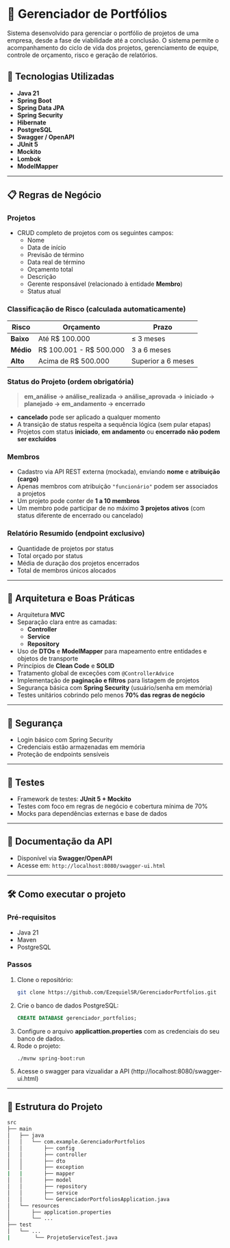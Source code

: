 # 💼 Gerenciador de Portfólios

Sistema desenvolvido para gerenciar o portfólio de projetos de uma empresa, desde a fase de viabilidade até a conclusão. O sistema permite o acompanhamento do ciclo de vida dos projetos, gerenciamento de equipe, controle de orçamento, risco e geração de relatórios.

## 🚀 Tecnologias Utilizadas

- **Java 21**
- **Spring Boot**
- **Spring Data JPA**
- **Spring Security**
- **Hibernate**
- **PostgreSQL**
- **Swagger / OpenAPI**
- **JUnit 5**
- **Mockito**
- **Lombok**
- **ModelMapper**

---

## 📋 Regras de Negócio

### Projetos

- CRUD completo de projetos com os seguintes campos:
  - Nome
  - Data de início
  - Previsão de término
  - Data real de término
  - Orçamento total
  - Descrição
  - Gerente responsável (relacionado à entidade **Membro**)
  - Status atual

### Classificação de Risco (calculada automaticamente)

| Risco       | Orçamento                            | Prazo                |
|-------------|--------------------------------------|----------------------|
| **Baixo**   | Até R$ 100.000                       | ≤ 3 meses            |
| **Médio**   | R$ 100.001 - R$ 500.000              | 3 a 6 meses          |
| **Alto**    | Acima de R$ 500.000                  | Superior a 6 meses   |

### Status do Projeto (ordem obrigatória)

> **em_análise → análise_realizada → análise_aprovada → iniciado → planejado → em_andamento → encerrado**

- **cancelado** pode ser aplicado a qualquer momento
- A transição de status respeita a sequência lógica (sem pular etapas)
- Projetos com status **iniciado**, **em andamento** ou **encerrado** **não podem ser excluídos**

### Membros

- Cadastro via API REST externa (mockada), enviando **nome** e **atribuição (cargo)**
- Apenas membros com atribuição `"funcionário"` podem ser associados a projetos
- Um projeto pode conter de **1 a 10 membros**
- Um membro pode participar de no máximo **3 projetos ativos** (com status diferente de encerrado ou cancelado)

### Relatório Resumido (endpoint exclusivo)

- Quantidade de projetos por status
- Total orçado por status
- Média de duração dos projetos encerrados
- Total de membros únicos alocados

---

## 🧱 Arquitetura e Boas Práticas

- Arquitetura **MVC**
- Separação clara entre as camadas:
  - **Controller**
  - **Service**
  - **Repository**
- Uso de **DTOs** e **ModelMapper** para mapeamento entre entidades e objetos de transporte
- Princípios de **Clean Code** e **SOLID**
- Tratamento global de exceções com `@ControllerAdvice`
- Implementação de **paginação e filtros** para listagem de projetos
- Segurança básica com **Spring Security** (usuário/senha em memória)
- Testes unitários cobrindo pelo menos **70% das regras de negócio**

---

## 🔐 Segurança

- Login básico com Spring Security
- Credenciais estão armazenadas em memória
- Proteção de endpoints sensíveis

---

## 🧪 Testes

- Framework de testes: **JUnit 5 + Mockito**
- Testes com foco em regras de negócio e cobertura mínima de 70%
- Mocks para dependências externas e base de dados

---

## 🧾 Documentação da API

- Disponível via **Swagger/OpenAPI**
- Acesse em: `http://localhost:8080/swagger-ui.html`

---

## 🛠 Como executar o projeto

### Pré-requisitos

- Java 21
- Maven
- PostgreSQL

### Passos

1. Clone o repositório:
   ```bash
   git clone https://github.com/EzequielSR/GerenciadorPortfolios.git
   ```
2. Crie o banco de dados PostgreSQL:
   ```sql
   CREATE DATABASE gerenciador_portfolios;
   ```
3. Configure o arquivo **applicattion.properties** com as credenciais do seu banco de dados.
4. Rode o projeto:
   ```bash
   ./mvnw spring-boot:run
   ```
6. Acesse o swagger para vizualidar a API (http://localhost:8080/swagger-ui.html)

---

## 📂 Estrutura do Projeto
```bash
src
├── main
│   ├── java
│   │   └── com.example.GerenciadorPortfolios
│   │       ├── config
│   │       ├── controller
│   │       ├── dto
│   │       ├── exception
|   |       ├── mapper
│   │       ├── model
│   │       ├── repository
│   │       ├── service
│   │       └── GerenciadorPortfoliosApplication.java
│   └── resources
│       ├── application.properties
│       └── ...
├── test
│   └── ...
|        └── ProjetoServiceTest.java
```
